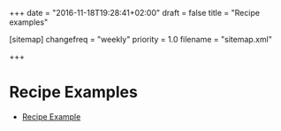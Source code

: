 +++
date = "2016-11-18T19:28:41+02:00"
draft = false
title = "Recipe examples"

[sitemap]
  changefreq = "weekly"
  priority = 1.0
  filename = "sitemap.xml"
  
+++

# Recipe Examples

 - [Recipe Example](/examples/recipes/first-recipe) 

